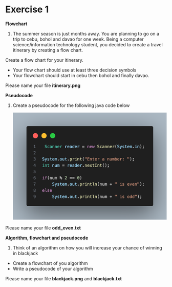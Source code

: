 # **Exercise 1**

 **Flowchart**


1. The summer season is just months away. You are planning to go on a trip to cebu, bohol and davao for one week. Being a computer science/information technology student, you decided to create a travel itinerary by creating a flow chart.

Create a flow chart for your itinerary. 
- Your flow chart should use at least three decision symbols
- Your flowchart should start in cebu then bohol and finally davao.

Please name your file **itinerary.png**


 **Pseudocode**

1. Create a pseudocode for the following java code below

   <img src="odd even.png">

Please name your file **odd_even.txt**

 **Algorithm, flowchart and pseudocode**

1. Think of an algorithm on how you will increase your chance of winning in blackjack

- Create a flowchart of you algorithm
- Write a pseudocode of your algorithm

Please name your file **blackjack.png** and **blackjack.txt**
